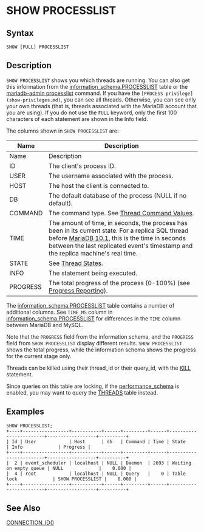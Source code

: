 
# SHOW PROCESSLIST

## Syntax


```
SHOW [FULL] PROCESSLIST
```

## Description


`SHOW PROCESSLIST` shows you which threads are running. You
can also get this information from the
[information_schema.PROCESSLIST](../system-tables/information-schema/information-schema-tables/information-schema-processlist-table.md) table or the [mariadb-admin processlist](../../../../../clients-and-utilities/mariadb-admin.md) command. If you have the 
`[PROCESS privilege](show-privileges.md)`, you can see all threads.
Otherwise, you can see only your own threads (that is, threads associated with
the MariaDB account that you are using). If you do not use the
`FULL` keyword, only the first 100 characters of each
statement are shown in the Info field.


The columns shown in `SHOW PROCESSLIST` are:



| Name | Description |
| --- | --- |
| Name | Description |
| ID | The client's process ID. |
| USER | The username associated with the process. |
| HOST | The host the client is connected to. |
| DB | The default database of the process (NULL if no default). |
| COMMAND | The command type. See [Thread Command Values](../../../../../server-usage/replication-cluster-multi-master/optimization-and-tuning/buffers-caches-and-threads/thread-command-values.md). |
| TIME | The amount of time, in seconds, the process has been in its current state. For a replica SQL thread before [MariaDB 10.1](../../../../../../release-notes/mariadb-community-server/what-is-mariadb-1010.md), this is the time in seconds between the last replicated event's timestamp and the replica machine's real time. |
| STATE | See [Thread States](../../../../../server-usage/replication-cluster-multi-master/optimization-and-tuning/buffers-caches-and-threads/thread-states/README.md). |
| INFO | The statement being executed. |
| PROGRESS | The total progress of the process (0-100%) (see [Progress Reporting](../../../../mariadb-internals/using-mariadb-with-your-programs-api/progress-reporting.md)). |



The [information_schema.PROCESSLIST](../system-tables/information-schema/information-schema-tables/information-schema-processlist-table.md) table contains a number of additional columns. See `TIME_MS` column in [information_schema.PROCESSLIST](../system-tables/information-schema/time_ms-column-in-information_schemaprocesslist.md) for differences in the `TIME` column between MariaDB and MySQL.


Note that the `PROGRESS` field from the information schema, and the `PROGRESS` field from `SHOW PROCESSLIST` display different results. `SHOW PROCESSLIST` shows the total progress, while the information schema shows the progress for the current stage only.


Threads can be killed using their thread_id or their query_id, with the [KILL](../kill.md) statement.


Since queries on this table are locking, if the [performance_schema](../system-tables/performance-schema/performance-schema-tables/performance-schema-table_handles-table.md) is enabled, you may want to query the [THREADS](../system-tables/performance-schema/performance-schema-tables/performance-schema-threads-table.md) table instead.


## Examples


```
SHOW PROCESSLIST;
+----+-----------------+-----------+------+---------+------+------------------------+------------------+----------+
| Id | User            | Host      | db   | Command | Time | State                  | Info             | Progress |
+----+-----------------+-----------+------+---------+------+------------------------+------------------+----------+
|  2 | event_scheduler | localhost | NULL | Daemon  | 2693 | Waiting on empty queue | NULL             |    0.000 |
|  4 | root            | localhost | NULL | Query   |    0 | Table lock             | SHOW PROCESSLIST |    0.000 |
+----+-----------------+-----------+------+---------+------+------------------------+------------------+----------+
```

## See Also


[CONNECTION_ID()](../../built-in-functions/secondary-functions/information-functions/connection_id.md)

